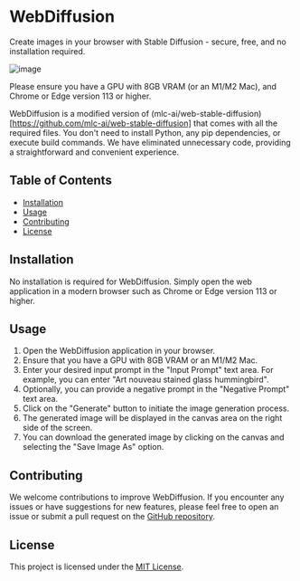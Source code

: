 # WebDiffusion

Create images in your browser with Stable Diffusion - secure, free, and no installation required.

![image](https://github.com/AVsync-LIVE/WebDiffusion/assets/18317587/e74ce41e-e005-4420-b9d8-269670efbb9f)

Please ensure you have a GPU with 8GB VRAM (or an M1/M2 Mac), and Chrome or Edge version 113 or higher.

WebDiffusion is a modified version of (mlc-ai/web-stable-diffusion)[https://github.com/mlc-ai/web-stable-diffusion] that comes with all the required files. You don't need to install Python, any pip dependencies, or execute build commands. We have eliminated unnecessary code, providing a straightforward and convenient experience.

## Table of Contents

- [Installation](#installation)
- [Usage](#usage)
- [Contributing](#contributing)
- [License](#license)

## Installation

No installation is required for WebDiffusion. Simply open the web application in a modern browser such as Chrome or Edge version 113 or higher.

## Usage

1. Open the WebDiffusion application in your browser.
2. Ensure that you have a GPU with 8GB VRAM or an M1/M2 Mac.
3. Enter your desired input prompt in the "Input Prompt" text area. For example, you can enter "Art nouveau stained glass hummingbird".
4. Optionally, you can provide a negative prompt in the "Negative Prompt" text area.
5. Click on the "Generate" button to initiate the image generation process.
6. The generated image will be displayed in the canvas area on the right side of the screen.
7. You can download the generated image by clicking on the canvas and selecting the "Save Image As" option.

## Contributing

We welcome contributions to improve WebDiffusion. If you encounter any issues or have suggestions for new features, please feel free to open an issue or submit a pull request on the [GitHub repository](https://github.com/your-username/web-diffusion).

## License

This project is licensed under the [MIT License](https://opensource.org/licenses/MIT).
